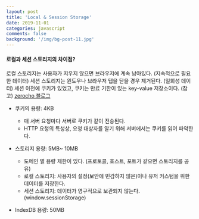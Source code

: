 ```yaml
---
layout: post
title: 'Local & Session Storage'
date: 2019-11-01
categories: javascript
comments: false
background: '/img/bg-post-11.jpg'
---
```


#### 로컬과 세션 스토리지의 차이점?

로컬 스토리지는 사용자가 지우지 않으면 브라우저에 계속 남아있다. (지속적으로 필요한 데이터)
세션 스토리지는 윈도우나 브라우저 탭을 닫을 경우 제거된다. (일회성 데이터)
세션 이전에 쿠키가 있었고, 쿠키는 만료 기한이 있는 key-value 저장소이다.
(참고) [zerocho 블로그][zerocho]

- 쿠키의 용량: 4KB

  - 매 서버 요청마다 서버로 쿠키가 같이 전송된다.
  - HTTP 요청의 특성상, 요청 대상자를 알기 위해 서버에서는 쿠키를 읽어 파악한다.

- 스토리지 용량: 5MB~ 10MB

  - 도메인 별 용량 제한이 있다. (프로토콜, 호스트, 포트가 같으면 스토리지를 공유)
  - 로컬 스토리지: 사용자의 설정(보안에 민감하지 않은)이나 유저 커스텀을 위한 데이터를 저장한다.
  - 세션 스토리지: 데이터가 영구적으로 보관되지 않는다. (window.sessionStorage)

- IndexDB 용량: 50MB

[zerocho]: https://www.zerocho.com/category/HTML&DOM/post/5918515b1ed39f00182d3048
